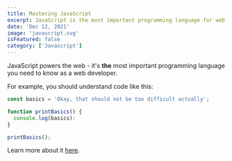 ```yaml
---
title: Mastering JavaScript
excerpt: JavaScript is the most important programming language for web development. You probably don't know it well enough!
date: 'Dec 12, 2021'
image: 'javascript.svg'
isFeatured: false
category: ['Javascript']
---
```


JavaScript powers the web - it's **the** most important programming language you need to know as a web developer.

For example, you should understand code like this:

```js
const basics = 'Okay, that should not be too difficult actually';

function printBasics() {
  console.log(basics):
}

printBasics();
```

Learn more about it [here](https://google.com).
